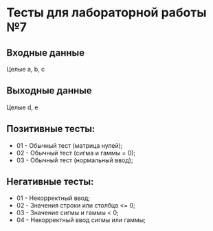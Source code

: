 # Тесты для лабораторной работы №7

## Входные данные
Целые a, b, c

## Выходные данные
Целые d, e

## Позитивные тесты:
- 01 - Обычный тест (матрица нулей);
- 02 - Обычный тест (сигма и гаммы = 0);
- 03 - Обычный тест (нормальный ввод);

## Негативные тесты:
- 01 - Некорректный ввод;
- 02 - Значения строки или столбца <= 0;
- 03 - Значение сигмы и гаммы < 0;
- 04 - Некорректный ввод сигмы или гаммы;
